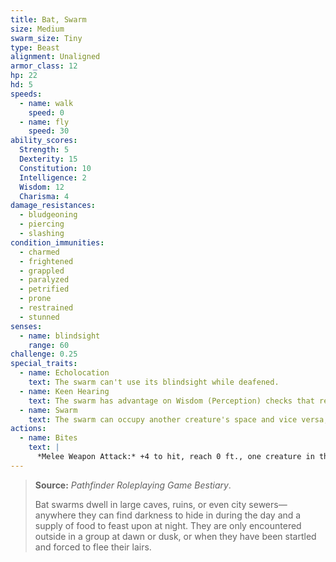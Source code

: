 ```yaml
---
title: Bat, Swarm
size: Medium
swarm_size: Tiny
type: Beast
alignment: Unaligned
armor_class: 12
hp: 22
hd: 5
speeds:
  - name: walk
    speed: 0
  - name: fly
    speed: 30
ability_scores:
  Strength: 5
  Dexterity: 15
  Constitution: 10
  Intelligence: 2
  Wisdom: 12
  Charisma: 4
damage_resistances:
  - bludgeoning
  - piercing
  - slashing
condition_immunities:
  - charmed
  - frightened
  - grappled
  - paralyzed
  - petrified
  - prone
  - restrained
  - stunned
senses:
  - name: blindsight
    range: 60
challenge: 0.25
special_traits:
  - name: Echolocation
    text: The swarm can't use its blindsight while deafened.
  - name: Keen Hearing
    text: The swarm has advantage on Wisdom (Perception) checks that rely on hearing.
  - name: Swarm
    text: The swarm can occupy another creature's space and vice versa, and the swarm can move through any opening large enough for a size Tiny bat. The swarm can't regain hit points or gain temporary hit points.
actions:
  - name: Bites
    text: |
      *Melee Weapon Attack:* +4 to hit, reach 0 ft., one creature in the swarm's space. *Hit:* 5 (2d4) piercing damage, or 2 (1d4) piercing damage if the swarm has half of its hit points or fewer.
---
```


> **Source:** *Pathfinder Roleplaying Game Bestiary*.
>
> Bat swarms dwell in large caves, ruins, or even city sewers—anywhere they can find darkness to hide in during the day and a supply of food to feast upon at night. They are only encountered outside in a group at dawn or dusk, or when they have been startled and forced to flee their lairs.
